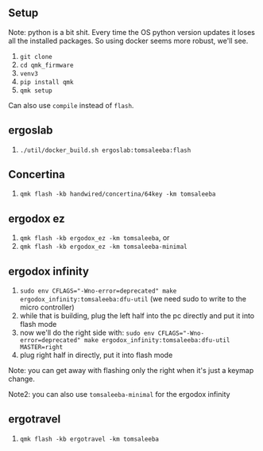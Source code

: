 ## Setup
Note: python is a bit shit. Every time the OS python version updates it loses all the
installed packages. So using docker seems more robust, we'll see.
  1. `git clone`
  1. `cd qmk_firmware`
  1. `venv3`
  1. `pip install qmk`
  1. `qmk setup`

Can also use `compile` instead of `flash`.

## ergoslab
  1. `./util/docker_build.sh ergoslab:tomsaleeba:flash`

## Concertina
  1. `qmk flash -kb handwired/concertina/64key -km tomsaleeba`

## ergodox ez
  1. `qmk flash -kb ergodox_ez -km tomsaleeba`, or
  1. `qmk flash -kb ergodox_ez -km tomsaleeba-minimal`

## ergodox infinity
  1. `sudo env CFLAGS="-Wno-error=deprecated" make ergodox_infinity:tomsaleeba:dfu-util`
     (we need sudo to write to the micro controller)
  1. while that is building, plug the left half into the pc directly and put it
     into flash mode
  1. now we'll do the right side with:
     `sudo env CFLAGS="-Wno-error=deprecated" make ergodox_infinity:tomsaleeba:dfu-util MASTER=right`
  1. plug right half in directly, put it into flash mode

  Note: you can get away with flashing only the right when it's just a keymap
  change.

  Note2: you can also use `tomsaleeba-minimal` for the ergodox infinity

## ergotravel
  1. `qmk flash -kb ergotravel -km tomsaleeba`
